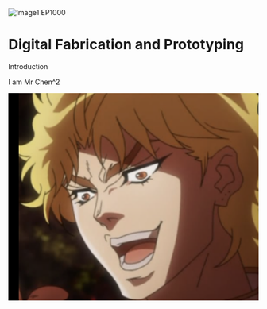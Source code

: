 <img width="299" alt="Image1" src="https://user-images.githubusercontent.com/83440614/126874708-a68b4241-e089-4754-963b-c96bc7a38d59.png">
<html>
<head>
EP1000
</head>
<body>
<h1>Digital Fabrication and Prototyping</h1> 
Introduction
<p>I am Mr Chen^2</p>
<img src="Image1.png"/>
</body>
</html>
